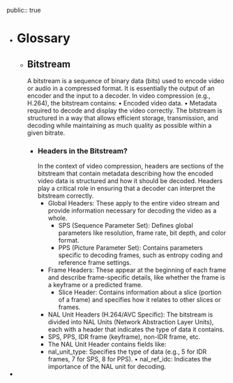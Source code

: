 public:: true

- # Glossary
	- ## Bitstream
	  A bitstream is a sequence of binary data (bits) used to encode video or audio in a compressed format. It is essentially the output of an encoder and the input to a decoder. In video compression (e.g., H.264), the bitstream contains:
	  •	Encoded video data.
	  •	Metadata required to decode and display the video correctly.
	  The bitstream is structured in a way that allows efficient storage, transmission, and decoding while maintaining as much quality as possible within a given bitrate.
		- ### Headers in the Bitstream?
		  In the context of video compression, headers are sections of the bitstream that contain metadata describing how the encoded video data is structured and how it should be decoded. Headers play a critical role in ensuring that a decoder can interpret the bitstream correctly.
			- Global Headers:
			  These apply to the entire video stream and provide information necessary for decoding the video as a whole.
				- SPS (Sequence Parameter Set): Defines global parameters like resolution, frame rate, bit depth, and color format.
				- PPS (Picture Parameter Set): Contains parameters specific to decoding frames, such as entropy coding and reference frame settings.
			- Frame Headers:
			  These appear at the beginning of each frame and describe frame-specific details, like whether the frame is a keyframe or a predicted frame.
				- Slice Header: Contains information about a slice (portion of a frame) and specifies how it relates to other slices or frames.
			- NAL Unit Headers (H.264/AVC Specific):
			  The bitstream is divided into NAL Units (Network Abstraction Layer Units), each with a header that indicates the type of data it contains.
			- SPS, PPS, IDR frame (keyframe), non-IDR frame, etc.
			- The NAL Unit Header contains fields like:
			- nal_unit_type: Specifies the type of data (e.g., 5 for IDR frames, 7 for SPS, 8 for PPS).
			  	•	nal_ref_idc: Indicates the importance of the NAL unit for decoding.
-